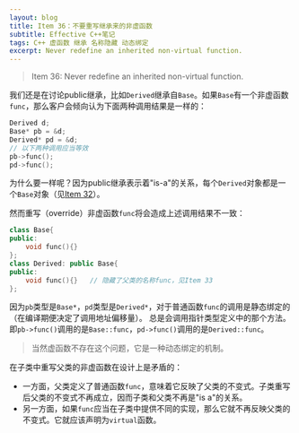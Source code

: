 ```yaml
---
layout: blog
title: Item 36：不要重写继承来的非虚函数
subtitle: Effective C++笔记
tags: C++ 虚函数 继承 名称隐藏 动态绑定
excerpt: Never redefine an inherited non-virtual function.
---
```


> Item 36: Never redefine an inherited non-virtual function.

我们还是在讨论public继承，比如`Derived`继承自`Base`。如果`Base`有一个非虚函数`func`，那么客户会倾向认为下面两种调用结果是一样的：

```cpp
Derived d;
Base* pb = &d;
Derived* pd = &d;
// 以下两种调用应当等效
pb->func();
pd->func();
```

为什么要一样呢？因为public继承表示着"is-a"的关系，每个`Derived`对象都是一个`Base`对象（见[Item 32][item32]）。

<!--more-->

然而重写（override）非虚函数`func`将会造成上述调用结果不一致：

```cpp
class Base{
public:
    void func(){}
};
class Derived: public Base{
public:
    void func(){}   // 隐藏了父类的名称func，见Item 33
};
```

因为`pb`类型是`Base*`，`pd`类型是`Derived*`，对于普通函数`func`的调用是静态绑定的（在编译期便决定了调用地址偏移量）。
总是会调用指针类型定义中的那个方法。即`pb->func()`调用的是`Base::func`，`pd->func()`调用的是`Derived::func`。

> 当然虚函数不存在这个问题，它是一种动态绑定的机制。

在子类中重写父类的非虚函数在设计上是矛盾的：

* 一方面，父类定义了普通函数`func`，意味着它反映了父类的不变式。子类重写后父类的不变式不再成立，因而子类和父类不再是"is a"的关系。
* 另一方面，如果`func`应当在子类中提供不同的实现，那么它就不再反映父类的不变式。它就应该声明为`virtual`函数。

[item32]: /2015/08/30/effective-cpp-32.html
